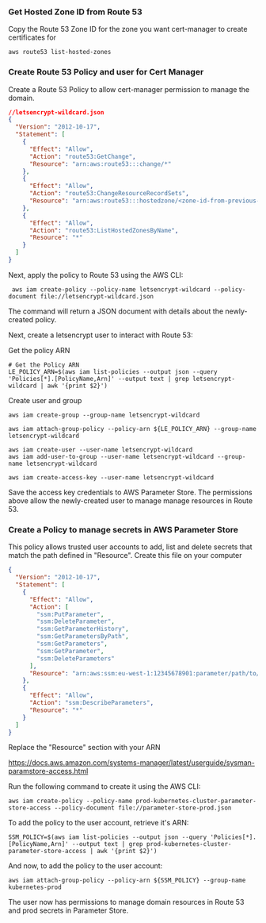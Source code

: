 ### Get Hosted Zone ID from Route 53

Copy the Route 53 Zone ID for the zone you want cert-manager to create certificates for

```shell
aws route53 list-hosted-zones
```

### Create Route 53 Policy and user for Cert Manager

Create a Route 53 Policy to allow cert-manager permission to manage the domain.

```json
//letsencrypt-wildcard.json
{
  "Version": "2012-10-17",
  "Statement": [
    {
      "Effect": "Allow",
      "Action": "route53:GetChange",
      "Resource": "arn:aws:route53:::change/*"
    },
    {
      "Effect": "Allow",
      "Action": "route53:ChangeResourceRecordSets",
      "Resource": "arn:aws:route53:::hostedzone/<zone-id-from-previous-step>"
    },
    {
      "Effect": "Allow",
      "Action": "route53:ListHostedZonesByName",
      "Resource": "*"
    }
  ]
}
```

Next, apply the policy to Route 53 using the AWS CLI:

```shell
 aws iam create-policy --policy-name letsencrypt-wildcard --policy-document file://letsencrypt-wildcard.json
```

The command will return a JSON document with details about the newly-created policy.

Next, create a letsencrypt user to interact with Route 53:

Get the policy ARN

```shell
# Get the Policy ARN
LE_POLICY_ARN=$(aws iam list-policies --output json --query 'Policies[*].[PolicyName,Arn]' --output text | grep letsencrypt-wildcard | awk '{print $2}')
```

Create user and group

```shell
aws iam create-group --group-name letsencrypt-wildcard

aws iam attach-group-policy --policy-arn ${LE_POLICY_ARN} --group-name letsencrypt-wildcard

aws iam create-user --user-name letsencrypt-wildcard
aws iam add-user-to-group --user-name letsencrypt-wildcard --group-name letsencrypt-wildcard

aws iam create-access-key --user-name letsencrypt-wildcard
```

Save the access key credentials to AWS Parameter Store. The permissions above allow the newly-created user to manage manage resources in Route 53.

### Create a Policy to manage secrets in AWS Parameter Store

This policy allows trusted user accounts to add, list and delete secrets that match the path defined in "Resource". Create this file on your computer

```json
{
  "Version": "2012-10-17",
  "Statement": [
    {
      "Effect": "Allow",
      "Action": [
        "ssm:PutParameter",
        "ssm:DeleteParameter",
        "ssm:GetParameterHistory",
        "ssm:GetParametersByPath",
        "ssm:GetParameters",
        "ssm:GetParameter",
        "ssm:DeleteParameters"
      ],
      "Resource": "arn:aws:ssm:eu-west-1:12345678901:parameter/path/to/secert/*"
    },
    {
      "Effect": "Allow",
      "Action": "ssm:DescribeParameters",
      "Resource": "*"
    }
  ]
}
```

Replace the "Resource" section with your ARN

https://docs.aws.amazon.com/systems-manager/latest/userguide/sysman-paramstore-access.html

Run the following command to create it using the AWS CLI:

```shell
aws iam create-policy --policy-name prod-kubernetes-cluster-parameter-store-access --policy-document file://parameter-store-prod.json
```

To add the policy to the user account, retrieve it's ARN:

```shell
SSM_POLICY=$(aws iam list-policies --output json --query 'Policies[*].[PolicyName,Arn]' --output text | grep prod-kubernetes-cluster-parameter-store-access | awk '{print $2}')
```

And now, to add the policy to the user account:

```shell
aws iam attach-group-policy --policy-arn ${SSM_POLICY} --group-name kubernetes-prod
```

The user now has permissions to manage domain resources in Route 53 and prod secrets in Parameter Store.
